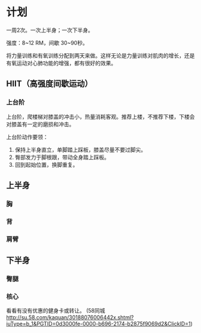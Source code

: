 # 计划
一周2次。一次上半身；一次下半身。

强度：8~12 RM，间歇 30~90秒。

将力量训练和有氧训练分配到两天来做。这样无论是力量训练对肌肉的增长，还是有氧运动对心肺功能的增强，都有很好的效果。

## HIIT（高强度间歇运动）
### 上台阶
上台阶，爬楼梯对膝盖的冲击小，热量消耗客观。推荐上楼，不推荐下楼，下楼会对膝盖有一定的磨损和冲击。

上台阶动作要领：

1. 保持上半身直立，单脚踏上踩板，膝盖尽量不要过脚尖。
1. 臀部发力于脚根跟，带动全身踏上踩板。
1. 回到起始位置，换脚重复。

## 上半身
### 胸

### 背

### 肩臂

## 下半身
### 臀腿

### 核心



看看有没有优惠的健身卡或转让。 (58同城 http://su.58.com/kaquan/30188076006442x.shtml?iuType=b_1&PGTID=0d3000fe-0000-b696-2174-b2875f9069d2&ClickID=1)
